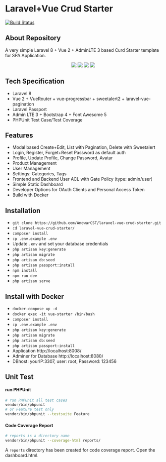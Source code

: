 
# Laravel+Vue Crud Starter


[![Build Status](https://dev.azure.com/anowarhossain/laravel-vue-crud-starter/_apis/build/status/AnowarCST.laravel-vue-crud-starter?branchName=master)](https://dev.azure.com/anowarhossain/laravel-vue-crud-starter/_build/latest?definitionId=6&branchName=master)


## About Repository

A very simple Laravel 8 + Vue 2 + AdminLTE 3 based Curd Starter template for SPA Application.
<p align="center">
<img src="https://i.imgur.com/mZAHbUL.png">
<img src="https://i.imgur.com/3hhoQnq.png">
<img src="https://i.imgur.com/aHtQkYl.png">
<img src="https://i.imgur.com/V7OuwLn.png">
</p>

## Tech Specification

- Laravel 8
- Vue 2 + VueRouter + vue-progressbar + sweetalert2 + laravel-vue-pagination
- Laravel Passport
- Admin LTE 3 + Bootstrap 4 + Font Awesome 5
- PHPUnit Test Case/Test Coverage

## Features

- Modal based Create+Edit, List with Pagination, Delete with Sweetalert
- Login, Register, Forget+Reset Password as default auth
- Profile, Update Profile, Change Password, Avatar
- Product Management 
- User Management
- Settings: Categories, Tags
- Frontend and Backend User ACL with Gate Policy (type: admin/user)
- Simple Static Dashboard
- Developer Options for OAuth Clients and Personal Access Token
- Build with Docker

## Installation

- `git clone https://github.com/AnowarCST/laravel-vue-crud-starter.git`
- `cd laravel-vue-crud-starter/`
- `composer install`
- `cp .env.example .env`
- Update `.env` and set your database credentials
- `php artisan key:generate`
- `php artisan migrate`
- `php artisan db:seed`
- `php artisan passport:install`
- `npm install`
- `npm run dev`
- `php artisan serve`

## Install with Docker

- `docker-compose up -d`
- `docker exec -it vue-starter /bin/bash`
- `composer install`
- `cp .env.example .env`
- `php artisan key:generate`
- `php artisan migrate`
- `php artisan db:seed`
- `php artisan passport:install`
- Application http://localhost:8008/
- Adminer for Database http://localhost:8080/
- DBhost: yourIP:3307, user: root, Password: 123456


## Unit Test

#### run PHPUnit

```bash
# run PHPUnit all test cases
vendor/bin/phpunit
# or Feature test only
vendor/bin/phpunit --testsuite Feature
```

#### Code Coverage Report

```bash
# reports is a directory name
vendor/bin/phpunit --coverage-html reports/
```
A `reports` directory has been created for code coverage report. Open the dashboard.html.


